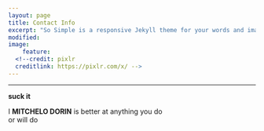 ```yaml
---
layout: page
title: Contact Info 
excerpt: "So Simple is a responsive Jekyll theme for your words and images."
modified: 
image:
    feature:
  <!--credit: pixlr
  creditlink: https://pixlr.com/x/ -->
---
```


<hr/>

<p><strong>suck it</strong></p>
<p>I <strong>MITCHELO DORIN</strong> is better at anything you do <br /> or will do
